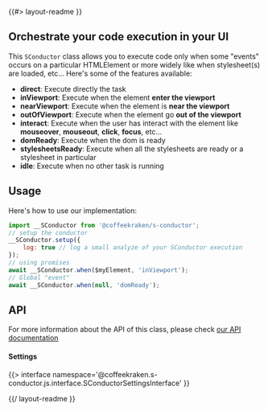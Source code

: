 <!-- 
/**
 * @name            README
 * @namespace       doc
 * @type            Markdown
 * @platform        md
 * @status          stable
 * @menu            Documentation           /doc/readme
 *
 * @since           2.0.0
 * @author    Olivier Bossel <olivier.bossel@gmail.com> (https://coffeekraken.io)
 */
-->

{{#> layout-readme }}

## Orchestrate your code execution in your UI

This `SConductor` class allows you to execute code only when some "events" occurs on a particular HTMLElement or more widely like when stylesheet(s) are loaded, etc...
Here's some of the features available:

- **direct**: Execute directly the task
- **inViewport**: Execute when the element **enter the viewport**
- **nearViewport**: Execute when the element is **near the viewport**
- **outOfViewport**: Execute when the element go **out of the viewport**
- **interact**: Execute when the user has interact with the element like **mouseover**, **mouseout**, **click**, **focus**, etc...
- **domReady**: Execute when the dom is ready
- **stylesheetsReady**: Execute when all the stylesheets are ready or a stylesheet in particular
- **idle**: Execute when no other task is running

## Usage

Here's how to use our implementation:

```js
import __SConductor from '@coffeekraken/s-conductor';
// setup the conductor
__SConductor.setup({
    log: true // log a small analyze of your SConductor execution
});
// using promises
await __SConductor.when($myElement, 'inViewport');
// Global "event"
await __SConductor.when(null, 'domReady');
```

## API

For more information about the API of this class, please check [our API documentation](/api/@coffeekraken.s-conductor.js.SConductor)

#### Settings

{{> interface namespace='@coffeekraken.s-conductor.js.interface.SConductorSettingsInterface' }}

{{/ layout-readme }}